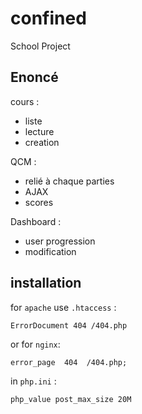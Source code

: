 # confined
School Project

## Enoncé

cours :
  - liste
  - lecture
  - creation
  
QCM :
  - relié à chaque parties
  - AJAX
  - scores
  
Dashboard :
  - user progression
  - modification
  
## installation

for `apache` use `.htaccess` :
```
ErrorDocument 404 /404.php
```

or for `nginx`:
```
error_page  404  /404.php;
```

in `php.ini` :

```
php_value post_max_size 20M
```
